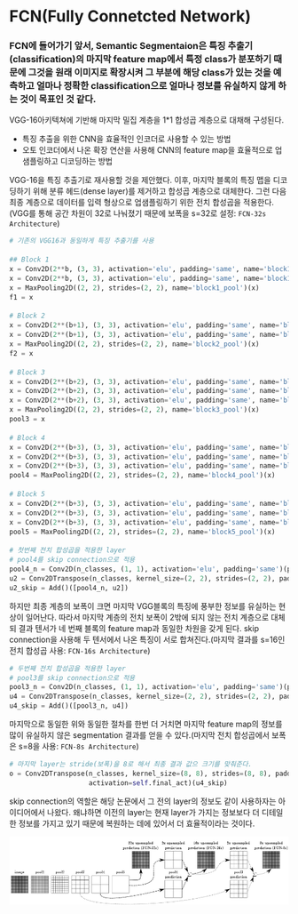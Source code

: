 # FCN(Fully Connetcted Network)

### FCN에 들어가기 앞서, Semantic Segmentaion은 특징 추출기(classification)의 마지막 feature map에서 특정 class가 분포하기 때문에 그것을 원래 이미지로 확장시켜 그 부분에 해당 class가 있는 것을 예측하고 얼마나 정확한 classification으로 얼마나 정보를 유실하지 않게 하는 것이 목표인 것 같다.  
  


VGG-16아키텍쳐에 기반해 마지막 밀집 계층을 1*1 합성곱 계층으로 대채해 구성된다.
- 특징 추출을 위한 CNN을 효율적인 인코더로 사용할 수 있는 방법
- 오토 인코더에서 나온 확장 연산을 사용해 CNN의 feature map을 효율적으로 업샘플링하고 디코딩하는 방법  
  
 VGG-16을 특징 추출기로 재사용할 것을 제안했다. 이후, 마지막 블록의 특징 맵을 디코딩하기 위해 분류 헤드(dense layer)를 제거하고 합성곱 계층으로 대체한다. 그런 다음 최종 계층으로 데이터를 입력 형상으로 업샘플링하기 위한 전치 합성곱을 적용한다. (VGG를 통해 
공간 차원이 32로 나눠졌기 때문에 보폭을 s=32로 설정: `FCN-32s Architecture`)

```python
# 기존의 VGG16과 동일하게 특징 추출기를 사용

## Block 1
x = Conv2D(2**b, (3, 3), activation='elu', padding='same', name='block1_conv1')(s)
x = Conv2D(2**b, (3, 3), activation='elu', padding='same', name='block1_conv2')(x)
x = MaxPooling2D((2, 2), strides=(2, 2), name='block1_pool')(x)
f1 = x

# Block 2
x = Conv2D(2**(b+1), (3, 3), activation='elu', padding='same', name='block2_conv1')(x)
x = Conv2D(2**(b+1), (3, 3), activation='elu', padding='same', name='block2_conv2')(x)
x = MaxPooling2D((2, 2), strides=(2, 2), name='block2_pool')(x)
f2 = x

# Block 3
x = Conv2D(2**(b+2), (3, 3), activation='elu', padding='same', name='block3_conv1')(x)
x = Conv2D(2**(b+2), (3, 3), activation='elu', padding='same', name='block3_conv2')(x)
x = Conv2D(2**(b+2), (3, 3), activation='elu', padding='same', name='block3_conv3')(x)
x = MaxPooling2D((2, 2), strides=(2, 2), name='block3_pool')(x)
pool3 = x

# Block 4
x = Conv2D(2**(b+3), (3, 3), activation='elu', padding='same', name='block4_conv1')(x)
x = Conv2D(2**(b+3), (3, 3), activation='elu', padding='same', name='block4_conv2')(x)
x = Conv2D(2**(b+3), (3, 3), activation='elu', padding='same', name='block4_conv3')(x)
pool4 = MaxPooling2D((2, 2), strides=(2, 2), name='block4_pool')(x)

# Block 5
x = Conv2D(2**(b+3), (3, 3), activation='elu', padding='same', name='block5_conv1')(pool4)
x = Conv2D(2**(b+3), (3, 3), activation='elu', padding='same', name='block5_conv2')(x)
x = Conv2D(2**(b+3), (3, 3), activation='elu', padding='same', name='block5_conv3')(x)
pool5 = MaxPooling2D((2, 2), strides=(2, 2), name='block5_pool')(x)

# 첫번째 전치 합성곱을 적용한 layer
# pool4를 skip connection으로 적용
pool4_n = Conv2D(n_classes, (1, 1), activation='elu', padding='same')(pool4)
u2 = Conv2DTranspose(n_classes, kernel_size=(2, 2), strides=(2, 2), padding='same')(conv7)
u2_skip = Add()([pool4_n, u2])
```

하지만 최종 계층의 보폭이 크면 마지막 VGG블록의 특징에 풍부한 정보를 유실하는 현상이 일어난다. 따라서 마지막 계층의 전치 보폭이 2밖에 되지 않는 전치 계층으로 대체되 결과 텐서가 네 번째 블록의 feature map과 동일한 차원을 갖게 된다. skip connection을 사용해 두 텐서에서 나온 특징이 서로 합쳐진다.(마지막 결과를 s=16인 전치 합성곱 사용: `FCN-16s Architecture`)  

```python
# 두번째 전치 합성곱을 적용한 layer
# pool3를 skip connection으로 적용
pool3_n = Conv2D(n_classes, (1, 1), activation='elu', padding='same')(pool3)
u4 = Conv2DTranspose(n_classes, kernel_size=(2, 2), strides=(2, 2), padding='same')(u2_skip)
u4_skip = Add()([pool3_n, u4])
```

마지막으로 동일한 위와 동일한 절차를 한번 더 거치면 마지막 feature map의 정보를 많이 유실하지 않은 segmentation 결과를 얻을 수 있다.(마지막 전치 합성곱에서 보폭은 s=8을 사용: `FCN-8s Architecture`)

```python
# 마지막 layer는 stride(보폭)을 8로 해서 최종 결과 값으 크기를 맞춰준다.
o = Conv2DTranspose(n_classes, kernel_size=(8, 8), strides=(8, 8), padding='same',
                    activation=self.final_act)(u4_skip)
```

skip connection의 역할은 해당 논문에서 그 전의 layer의 정보도 같이 사용하자는 아이디어에서 나왔다. 왜냐하면 이전의 layer는 현재 layer가 가지는 정보보다 더 디테일한 정보를 가지고 있기 때문에 복원하는 데에 있어서 더 효율적이라는 것이다.  

![FCN8의 전체 구조](./00_image/image04.png)